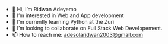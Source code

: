 - 👋 Hi, I’m Ridwan Adeyemo
- 👀 I’m interested in Web and App development
- 🌱 I’m currently learning Python at the Zuri 
- 💞️ I’m looking to collaborate on Full Stack Web Developement.
- 📫 How to reach me: adesolaridwan2003@gmail.com

<!---
rhedwan/rhedwan is a ✨ special ✨ repository because its `README.md` (this file) appears on your GitHub profile.
You can click the Preview link to take a look at your changes.
--->
